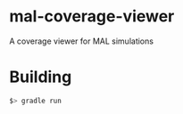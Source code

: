# mal-coverage-viewer
A coverage viewer for MAL simulations

# Building 

```bash
$> gradle run
```
